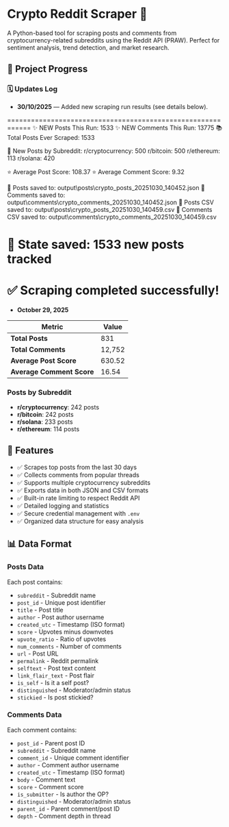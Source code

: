# Crypto Reddit Scraper 🚀

A Python-based tool for scraping posts and comments from cryptocurrency-related subreddits using the Reddit API (PRAW). Perfect for sentiment analysis, trend detection, and market research.
## 🧠 Project Progress

### 🗓️ Updates Log

- **30/10/2025** — Added new scraping run results (see details below).

============================================================
✨ NEW Posts This Run: 1533
✨ NEW Comments This Run: 13775
📚 Total Posts Ever Scraped: 1533

📍 New Posts by Subreddit:
  r/cryptocurrency: 500
  r/bitcoin: 500
  r/ethereum: 113
  r/solana: 420

⭐ Average Post Score: 108.37
⭐ Average Comment Score: 9.32

💾 Posts saved to: output\posts\crypto_posts_20251030_140452.json
💾 Comments saved to: output\comments\crypto_comments_20251030_140452.json
💾 Posts CSV saved to: output\posts\crypto_posts_20251030_140459.csv
💾 Comments CSV saved to: output\comments\crypto_comments_20251030_140459.csv

💾 State saved: 1533 new posts tracked
============================================================
✅ Scraping completed successfully!
============================================================


- **October 29, 2025**

| Metric | Value |
|--------|-------|
| **Total Posts** | 831 |
| **Total Comments** | 12,752 |
| **Average Post Score** | 630.52 |
| **Average Comment Score** | 16.54 |

### Posts by Subreddit
- **r/cryptocurrency**: 242 posts
- **r/bitcoin**: 242 posts
- **r/solana**: 233 posts
- **r/ethereum**: 114 posts

## 🎯 Features

- ✅ Scrapes top posts from the last 30 days
- ✅ Collects comments from popular threads
- ✅ Supports multiple cryptocurrency subreddits
- ✅ Exports data in both JSON and CSV formats
- ✅ Built-in rate limiting to respect Reddit API
- ✅ Detailed logging and statistics
- ✅ Secure credential management with `.env`
- ✅ Organized data structure for easy analysis

## 📊 Data Format
### Posts Data

Each post contains:
- `subreddit` - Subreddit name
- `post_id` - Unique post identifier
- `title` - Post title
- `author` - Post author username
- `created_utc` - Timestamp (ISO format)
- `score` - Upvotes minus downvotes
- `upvote_ratio` - Ratio of upvotes
- `num_comments` - Number of comments
- `url` - Post URL
- `permalink` - Reddit permalink
- `selftext` - Post text content
- `link_flair_text` - Post flair
- `is_self` - Is it a self post?
- `distinguished` - Moderator/admin status
- `stickied` - Is post stickied?

### Comments Data

Each comment contains:
- `post_id` - Parent post ID
- `subreddit` - Subreddit name
- `comment_id` - Unique comment identifier
- `author` - Comment author username
- `created_utc` - Timestamp (ISO format)
- `body` - Comment text
- `score` - Comment score
- `is_submitter` - Is author the OP?
- `distinguished` - Moderator/admin status
- `parent_id` - Parent comment/post ID
- `depth` - Comment depth in thread

